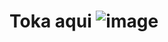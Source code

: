 # Toka aqui ![image](https://github.com/user-attachments/assets/e695534d-4d03-461e-b6b0-b3efe3561425)
